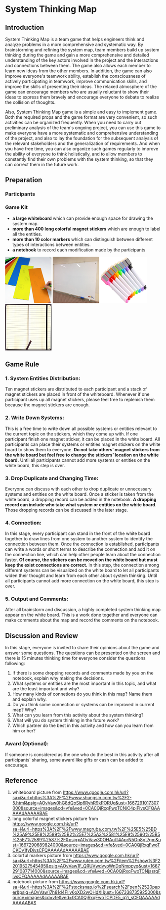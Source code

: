 # System Thinking Map
## Introduction
System Thinking Map is a team game that helps engineers think and analyze problems in a more comprehensive and systematic way. By brainstorming and refining the system map, team members build up system thinking during the game and gain a more comprehensive and detailed understanding of the key actors involved in the project and the interactions and connections between them. The game also allows each member to learn new ideas from the other members. In addition, the game can also improve everyone's teamwork ability, establish the consciousness of actively participating in teamwork, improve communication skills, and improve the skills of presenting their ideas. The relaxed atmosphere of the game can encourage members who are usually reluctant to show their ideas to express them bravely and encourage everyone to debate to realize the collision of thoughts.

Also, System Thinking Map game is a simple and easy to implement game. Both the required props and the game format are very convenient, so such activities can be organized frequently. When you need to carry out preliminary analysis of the team's ongoing project, you can use this game to make everyone have a more systematic and comprehensive understanding of the project, and also to lay the foundation for the subsequent analysis of the relevant stakeholders and the generalization of requirements. And when you have free time, you can also organize such games regularly to improve the ability of everyone to think holistically, and to allow members to constantly find their own problems with the system thinking, so that they can correct them in the future work.

## Preparation
### Participants

### Game Kit
* **a large whiteboard** which can provide enough space for drawing the system map.
* **more than 400 long colorful magnet stickers** which are enough to label all the entities.
* **more than 10 color markers** which can distinguish between different types of interactions between entities. 
* **a notebook** to record each modification made by the participants

<img width="150" height="150" src="https://github.com/YiqunZhang/ENGN6250-Toolkit/blob/main/img/Color%20Magnets.jpg?raw=true" alt="colorful magnet stickers"/> <img width="150" height="150" src="https://github.com/YiqunZhang/ENGN6250-Toolkit/blob/main/img/whiteboard1.jpg?raw=true" alt="whiteboard"/> <img width="150" height="150" src="https://github.com/YiqunZhang/ENGN6250-Toolkit/blob/main/img/color%20marker.jpg?raw=true" alt="colorful markers"/> <img width="150" height="150" src="https://github.com/YiqunZhang/ENGN6250-Toolkit/blob/main/img/notebook.jpg?raw=true" alt="notebook"/> 

## Game Rule
### **1. System Entities Distribution**: 
Ten magnet stickers are distributed to each participant and a stack of magnet stickers are placed in front of the whiteboard. Whenever if one participant uses up all magnet stickers, please feel free to replenish them because the magnet stickers are enough.
### **2. Write Down Systems**: 
This is a free time to write down all possible systems or entities relevant to the current topic on the stickers, which they come up with. If one participant finish one magnet sticker, it can be placed in the white board. All participants can place their systems or entities magnet stickers on the white board to show them to everyone. **Do not take others’ magnet stickers from the white board but feel free to change the stickers’ location on the white board.** Until all participants cannot add more systems or entities on the white board, this step is over.
### **3. Drop Duplicate and Changing Time**: 
Everyone can discuss with each other to drop duplicate or unnecessary systems and entities on the white board. Once a sticker is taken from the white board, a dropping record can be added in the notebook. **A dropping record can include who take what system or entities on the white board**. Those dropping records can be discussed in the later stage.
### **4. Connection**: 
In this stage, every participant can stand in the front of the white board together to draw lines from one system to another system to identify the connection between them. Once the connection is established, participants can write a words or short terms to describe the connection and add it on the connection line, which can help other people learn about the connection faster. **Of course, the stickers can be moved on the white board but must keep the exist connections are correct.** In this step, the connection among different systems can be visualized on the white board to let all participants widen their thought and learn from each other about system thinking. Until all participants cannot add more connection on the white board, this step is over.
### **5. Output and Comments**: 
After all brainstorm and discussion, a highly completed system thinking map appear on the white board. This is a work done together and everyone can make comments about the map and record the comments on the notebook.

## Discussion and Review
In this stage, everyone is invited to share their opinions about the game and answer some questions. The questions can be presented on the screen and there is 15 minutes thinking time for everyone consider the questions following:
1.	If there is some dropping records and comments made by you on the notebook, explain why making the decisions.
2.	What systems or entities are the most important in this topic, and what are the least important and why?
3.	How many kinds of connetions do you think in this map? Name them and explain why.
4.	Do you think some connection or systems can be improved in current map? Why?
5.	What can you learn from this activity about the system thinking?
6.	What will you do system thinking in the future work?
7.	Which partner do the best in this activity and how can you learn from him or her?  
### **Award (Optional):**
If someone is considered as the one who do the best in this activity after all participants' sharing, some award like gifts or cash can be added to encourage.

## Reference
1. whiteboard picture from https://www.google.com.hk/url?sa=i&url=https%3A%2F%2Fwww.shungsin.com.tw%2F2-5.html&psig=AOvVaw0hG8dQoSip6RyhR9kPORUq&ust=1667291017307000&source=images&cd=vfe&ved=0CA0QjRxqFwoTCNiC4piFivsCFQAAAAAdAAAAABAE
2. long colorful magnet stickers picture from https://www.google.com.hk/url?sa=i&url=https%3A%2F%2Fwww.magruba.com.tw%2F%25E5%25BD%25A9%25E8%2589%25B2%25E7%25A3%2581%25E9%2590%25B5%25E7%2589%2587%2F&psig=AOvVaw30OHAulT4AprN5Op8gt7gm&ust=1667290689824000&source=images&cd=vfe&ved=0CA0QjRxqFwoTCKCv1fyDivsCFQAAAAAdAAAAABAE
3. colorful markers picture from https://www.google.com.hk/url?sa=i&url=https%3A%2F%2Fwww.ruten.com.tw%2Fitem%2Fshow%3F22019527545495&psig=AOvVaw1F_QRUVwdvyoWnDqNmppyq&ust=1667291087714000&source=images&cd=vfe&ved=0CA0QjRxqFwoTCNjasrqFivsCFQAAAAAdAAAAABAE
4. notebook picture from https://www.google.com.hk/url?sa=i&url=https%3A%2F%2Fstocksnap.io%2Fsearch%2Fpen%2520paper&psig=AOvVaw17h81d4FIiv6oXD2wOHdXI&ust=1667338735925000&source=images&cd=vfe&ved=0CA0QjRxqFwoTCPDE5_q2i_sCFQAAAAAdAAAAABAS
